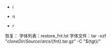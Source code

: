 - i

- n

- r

恢复：
  字体列表：restore_fnt.lst
  字体文件：tar -xzf "${cloneDir}/Source/arcs/${fnt}.tar.gz" -C "${tgt}/"
